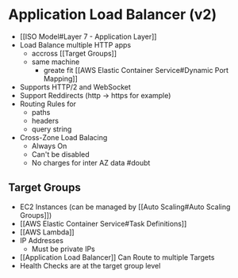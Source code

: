 # Application Load Balancer (v2)
- [[ISO Model#Layer 7 - Application Layer]]
- Load Balance multiple HTTP apps 
	- accross [[Target Groups]]
	- same machine
		- greate fit  [[AWS Elastic Container Service#Dynamic Port Mapping]]
- Supports HTTP/2 and WebSocket
- Support Reddirects (http -> https for example)
- Routing Rules for
	- paths
	- headers
	- query string
- Cross-Zone Load Balacing
	- Always On
	- Can't be disabled
	- No charges for inter AZ data #doubt

## Target Groups
- EC2 Instances (can be managed by [[Auto Scaling#Auto Scaling Groups]])
- [[AWS Elastic Container Service#Task Definitions]]
- [[AWS Lambda]]
- IP Addresses
	- Must be private IPs
- [[Application Load Balancer]] Can Route to multiple Targets
- Health Checks are at the target group level